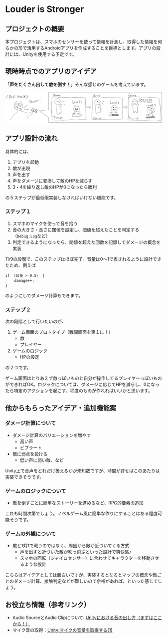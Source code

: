 # Louder is Stronger

## プロジェクトの概要
本プロジェクトは、スマホのセンサーを使って情報を計測し、取得した情報を何らかの形で活用するAndroidアプリを作成することを目標とします。アプリの設計には、Unityを使用する予定です。

## 現時時点でのアプリのアイデア
「**声をたくさん出して敵を倒す！**」そんな感じのゲームを考えています。

![ゲームの流れのイメージ](./images/game_flow.png "ゲームの流れ")

## アプリ設計の流れ

具体的には、

1. アプリを起動
2. 敵が出現
3. 声を出す
4. 声をダメージに変換して敵のHPを減らす
5. 3・4を繰り返し敵のHPが0になったら勝利

の５ステップが最低限実装しなければいけない機能です。

### ステップ１

1. スマホのマイクを使って音を拾う
2. 音の大きさ・長さに閾値を設定し、閾値を超えたことを判定する（```Debug.Log```など）
3. 判定できるようになったら、閾値を超えた回数を記録してダメージの概念を実装

11/9の段階で、このステップはほぼ完了。音量は0〜1で表されるように設計できたため、例えば

```
if （音量 > 0.5） {
    damage++;
}
```
のようにしてダメージ計算もできます。

### ステップ２
次の段階として行いたいのが、

1. ゲーム画面のプロトタイプ（戦闘画面を第１に！）
    * 敵
    * プレイヤー
2. ゲームのロジック
    * HPの設定

の２つです。

ゲーム画面はとりあえず敵っぽいものと自分が操作してるプレイヤーっぽいものができればOK。ロジックについては、ダメージに応じてHPを減らし、0になったら特定のアクションを起こす、程度のものが作れればいいかと思います。

## 他からもらったアイデア・追加機能案

### ダメージ計算について

* ダメージ計算のバリエーションを増やす
    * 高い声
    * ビブラート
* 敵に弱点を設ける
    * 低い声に弱い敵、など

Unity上で音声をどれだけ扱えるかが未知数ですが、時間が許せばこのあたりは実装できそうです。

### ゲームのロジックについて

* 敵を倒すごとに簡単なストーリーを進めるなど、RPG的要素の追加

これも時間次第でしょう。ノベルゲーム風に簡単な作りにすることはある程度可能そうです。

### ゲームの外観について

* 敵と1対1で戦うのではなく、周囲から敵が近づいてくる方式
    * 声を出すと近づいた敵が吹っ飛ぶといった設計で爽快感⤴︎
    * スマホの回転（ジャイロセンサー）に合わせてキャラクターを移動させるような設計
    
こちらはアイデアとしては面白いですが、実装するとなるとマップの概念や敵ごとのダメージ計算、接触判定などが難しいので余裕があれば、といった感じでしょう。

## お役立ち情報（参考リンク）
* Audio SourceとAudio Clipについて:
[Unityにおける音の出し方（まずはここから！）](https://www.sejuku.net/blog/83569)
* マイク音の取得：[Unity:マイクの音量を取得する(1)](https://qiita.com/ELIXIR/items/ff503d48c24092c05843)

